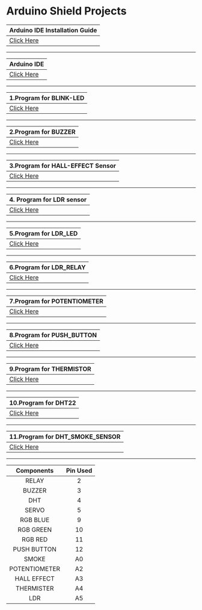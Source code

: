 
# Arduino Shield Projects

|Arduino IDE Installation Guide |
|:------|
  | [Click Here](https://github.com/SKsaikiran/Arduion_uno_Shield/blob/eed465c3f1fa89bf0819121c81f1a8510b7df6d6/Arduion_IDE_Installation.md)|

------
|Arduino IDE |
|:------|
 | [Click Here](https://drive.google.com/drive/folders/1H14DQ2ko-v9bQKvVj3KGK7GOz79M1Zd5?usp=sharing)|
   
   ------

| **1.Program for BLINK-LED** |
|:------|
| [Click Here](https://github.com/SKsaikiran/Arduion_uno_Shield/blob/61b274dcc4b36a11949e1b44408a4f29bf003161/BLINK-LED/BLINK-LED.ino)|
  
  -------
  
| **2.Program for BUZZER** |
|:------|
| [Click Here](https://github.com/SKsaikiran/Arduion_uno_Shield/blob/61b274dcc4b36a11949e1b44408a4f29bf003161/Buzzer/Buzzer.ino)|
  
  --------
| **3.Program for HALL-EFFECT Sensor** |
|:------|
 | [Click Here](https://github.com/SKsaikiran/Arduion_uno_Shield/blob/61b274dcc4b36a11949e1b44408a4f29bf003161/HALL-EFFECT/HALL-EFFECT.ino)|
  
  --------
  
 |**4. Program for LDR sensor**|
 |:------|
 | [Click Here](https://github.com/SKsaikiran/Arduion_uno_Shield/blob/83012e2cb95d02cbc60700a00306d2d2a084c291/LDR/LDR.ino)|
  
  --------
  
| **5.Program for LDR_LED**|
|:------|
|  [Click Here](https://github.com/SKsaikiran/Arduion_uno_Shield/blob/83012e2cb95d02cbc60700a00306d2d2a084c291/LDR_LED/LDR_LED.ino)|
  
  --------
  
|**6.Program for LDR_RELAY**|
|:------|
|  [Click Here](https://github.com/SKsaikiran/Arduion_uno_Shield/blob/83012e2cb95d02cbc60700a00306d2d2a084c291/LDR_RELAY/LDR_RELAY.ino)|
  
  --------
  
| **7.Program for POTENTIOMETER** |
|:------|
 | [Click Here](https://github.com/SKsaikiran/Arduion_uno_Shield/blob/83012e2cb95d02cbc60700a00306d2d2a084c291/POTENTIOMETER/POTENTIOMETER.ino)|
  
  --------
  
| **8.Program for PUSH_BUTTON** |
|:------|
 | [Click Here](https://github.com/SKsaikiran/Arduion_uno_Shield/blob/83012e2cb95d02cbc60700a00306d2d2a084c291/PUSH_BUTTON/PUSH_BUTTON.ino)|

-------

| **9.Program for THERMISTOR**|
|:------|
|  [Click Here](https://github.com/SKsaikiran/Arduion_uno_Shield/blob/83012e2cb95d02cbc60700a00306d2d2a084c291/THERMISTOR/THERMISTER.ino)|

-------

| **10.Program for DHT22** |
|:------|
 | [Click Here](https://github.com/SKsaikiran/Arduion_uno_Shield/blob/6b383beea968f0db95df0e81c0264ce6f3e61234/DHT_22/DHT_22.ino)|

-------

| **11.Program for DHT_SMOKE_SENSOR** |
|:------|
 | [Click Here](https://github.com/SKsaikiran/Arduion_uno_Shield/blob/1720060b0a1d9752df1533f8cfbea49b4dc5897d/DHT_SMOKE_SENSOR/DHT_SMOKE_SENSOR.ino)|

-------
| **Components** | **Pin Used** |
|:----:|:----:|
|RELAY|2|
|BUZZER|3|
|DHT|4|
|SERVO|5|
|RGB BLUE|9|
|RGB GREEN|10|
|RGB RED|11|
|PUSH BUTTON|12|
|SMOKE|A0|
|POTENTIOMETER|A2|
|HALL EFFECT|A3|
|THERMISTER|A4|
|LDR|A5|
